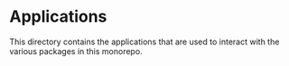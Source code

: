# Applications

This directory contains the applications that are used to interact with the various packages in this monorepo.